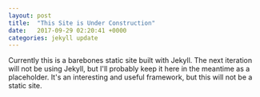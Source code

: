 ```yaml
---
layout: post
title:  "This Site is Under Construction"
date:   2017-09-29 02:20:41 +0000
categories: jekyll update
---
```

Currently this is a barebones static site built with Jekyll. The next iteration will not be using Jekyll, but I'll probably keep it here in the meantime as a placeholder. It's an interesting and useful framework, but this will not be a static site.

